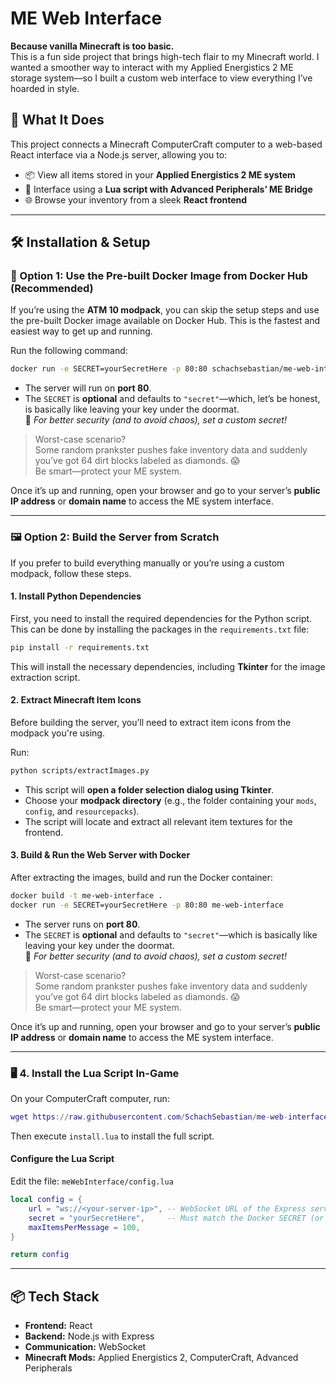 # ME Web Interface

**Because vanilla Minecraft is too basic.**  
This is a fun side project that brings high-tech flair to my Minecraft world. I wanted a smoother way to interact with my Applied Energistics 2 ME storage system—so I built a custom web interface to view everything I’ve hoarded in style.

## 🚀 What It Does

This project connects a Minecraft ComputerCraft computer to a web-based React interface via a Node.js server, allowing you to:

- 📦 View all items stored in your **Applied Energistics 2 ME system**
- 🧠 Interface using a **Lua script with Advanced Peripherals’ ME Bridge**
- 🌐 Browse your inventory from a sleek **React frontend**

---

## 🛠️ Installation & Setup

### 🐳 Option 1: Use the Pre-built Docker Image from Docker Hub (Recommended)

If you’re using the **ATM 10 modpack**, you can skip the setup steps and use the pre-built Docker image available on Docker Hub. This is the fastest and easiest way to get up and running.

Run the following command:

```bash
docker run -e SECRET=yourSecretHere -p 80:80 schachsebastian/me-web-interface:atm10
```

- The server will run on **port 80**.
- The `SECRET` is **optional** and defaults to `"secret"`—which, let’s be honest, is basically like leaving your key under the doormat.  
  🔐 *For better security (and to avoid chaos), set a custom secret!*

> Worst-case scenario?  
> Some random prankster pushes fake inventory data and suddenly you’ve got 64 dirt blocks labeled as diamonds. 😱  
> Be smart—protect your ME system.

Once it’s up and running, open your browser and go to your server’s **public IP address** or **domain name** to access the ME system interface.

---

### 🖼️ Option 2: Build the Server from Scratch

If you prefer to build everything manually or you’re using a custom modpack, follow these steps.

#### 1. Install Python Dependencies

First, you need to install the required dependencies for the Python script. This can be done by installing the packages in the `requirements.txt` file:

```bash
pip install -r requirements.txt
```

This will install the necessary dependencies, including **Tkinter** for the image extraction script.

#### 2. Extract Minecraft Item Icons

Before building the server, you’ll need to extract item icons from the modpack you're using.

Run:

```bash
python scripts/extractImages.py
```

- This script will **open a folder selection dialog using Tkinter**.
- Choose your **modpack directory** (e.g., the folder containing your `mods`, `config`, and `resourcepacks`).
- The script will locate and extract all relevant item textures for the frontend.

#### 3. Build & Run the Web Server with Docker

After extracting the images, build and run the Docker container:

```bash
docker build -t me-web-interface .
docker run -e SECRET=yourSecretHere -p 80:80 me-web-interface
```

- The server runs on **port 80**.
- The `SECRET` is **optional** and defaults to `"secret"`—which is basically like leaving your key under the doormat.  
  🔐 *For better security (and to avoid chaos), set a custom secret!*

> Worst-case scenario?  
> Some random prankster pushes fake inventory data and suddenly you’ve got 64 dirt blocks labeled as diamonds. 😱  
> Be smart—protect your ME system.

Once it’s up and running, open your browser and go to your server’s **public IP address** or **domain name** to access the ME system interface.

---

### 🖥️ 4. Install the Lua Script In-Game

On your ComputerCraft computer, run:

```lua
wget https://raw.githubusercontent.com/SchachSebastian/me-web-interface/refs/heads/main/minecraft/install.lua
```

Then execute `install.lua` to install the full script.

#### Configure the Lua Script

Edit the file: `meWebInterface/config.lua`

```lua
local config = {
    url = "ws://<your-server-ip>", -- WebSocket URL of the Express server
    secret = "yourSecretHere",     -- Must match the Docker SECRET (or leave as "secret")
    maxItemsPerMessage = 100,
}

return config
```

---

## 📦 Tech Stack

- **Frontend:** React
- **Backend:** Node.js with Express
- **Communication:** WebSocket
- **Minecraft Mods:** Applied Energistics 2, ComputerCraft, Advanced Peripherals
